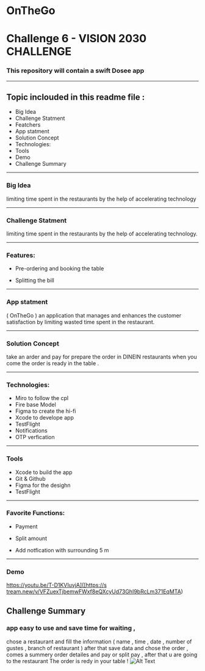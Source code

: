 # OnTheGo
# Challenge 6 - VISION 2030 CHALLENGE 

###  **This repository will contain a swift Dosee app**

<hr>

## Topic inclouded in this readme file :


* Big Idea 
* Challenge Statment
* Featchers 
* App statment
* Solution Concept 
* Technologies:
* Tools 
* Demo 
* Challenge Summary 

<hr>

### Big Idea 
 limiting time spent in the restaurants by the help of accelerating technology

<hr>

### Challenge Statment 
limiting time spent in the restaurants by the help of accelerating technology.
<hr>


### Features:

* Pre-ordering and booking the table

* Splitting the bill

<hr>

### App statment
( OnTheGo ) an application that manages and enhances the customer satisfaction by limiting wasted time spent in the restaurant.

<hr>

### Solution Concept 
take an arder and pay for prepare the order in DINEIN restaurants when you come the order is ready in the table .

<hr>

### Technologies:


* Miro to follow the cpl
* Fire base Model 
* Figma to create the hi-fi
* Xcode to develope app
* TestFlight 
* Notifications 
* OTP verfication

<hr>

### Tools 
* Xcode to build the app
* Git & Github
* Figma for the desighn
* TestFlight

<hr>

### Favorite Functions:
* Payment
* Split amount
 
* Add notfication with surrounding 5 m 

<hr>

### Demo 
[https://youtu.be/T-D1KVIuvjA]([https://s tream.new/v/VFZuexTjbemwFWxf8eQXcyUd73GhI9bRcLm371EqMTA](https://stream.new/v/b6IDoQt2h00AhHnmJx3Q2jcscCAxD7U00V6LvW501GHTvs))

## Challenge Summary 
### app easy to use and save time for waiting , 
chose a restaurant and fill the information ( name , time , date , number of gustes , branch of restaurant ) after that save data and chose the order , comes a summery order detailes and pay or split pay , after that u are going to the restaurant The order is redy in your table !
![Alt Text](https://j.top4top.io/p_2569ck5s61.png)
